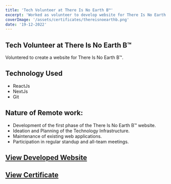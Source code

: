 ```yaml
---
title: 'Tech Volunteer at There Is No Earth B™'
excerpt: 'Worked as volunteer to develop website for There Is No Earth B™'
coverImage: '/assets/certificates/thereisnoearthb.png'
date: '19-12-2022'
---
```


## Tech Volunteer at There Is No Earth B™
Voluntered to create a website for There Is No Earth B™.

## Technology Used
- ReactJs
- NextJs
- Git

## Nature of Remote work:
- Development of the first phase of the There Is No Earth B™ website.
- Ideation and Planning of the Technology Infrastructure.
- Maintenance of existing web applications.
- Participation in regular standup and all-team meetings.

## [View Developed Website](https://thereisnoearthb.org)
## [View Certificate](https://thereisnoearthb.org/akshayvollala.html)
